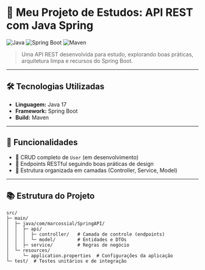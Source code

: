 # 🍃 Meu Projeto de Estudos: API REST com Java Spring

![Java](https://img.shields.io/badge/Java-17-blue?logo=java&logoColor=white)
![Spring Boot](https://img.shields.io/badge/Spring%20Boot-2.7-green?logo=spring&logoColor=white)
![Maven](https://img.shields.io/badge/Maven-3.8-red?logo=apachemaven&logoColor=white)

> Uma API REST desenvolvida para estudo, explorando boas práticas, arquitetura limpa e recursos do Spring Boot.

---

## 🛠 Tecnologias Utilizadas

- **Linguagem:** Java 17
- **Framework:** Spring Boot
- **Build:** Maven

---

## 🚀 Funcionalidades

- 🔹 CRUD completo de `User` (em desenvolvimento)
- 🔹 Endpoints RESTful seguindo boas práticas de design
- 🔹 Estrutura organizada em camadas (Controller, Service, Model)

---

## 📚 Estrutura do Projeto

```text
src/
├─ main/
│  ├─ java/com/marcossial/SpringAPI/
│  │  ├─ api/
│  │  │  ├─ controller/   # Camada de controle (endpoints)
│  │  │  └─ model/        # Entidades e DTOs
│  │  ├─ service/         # Regras de negócio
│  └─ resources/
│     └─ application.properties  # Configurações da aplicação
└─ test/  # Testes unitários e de integração
```
